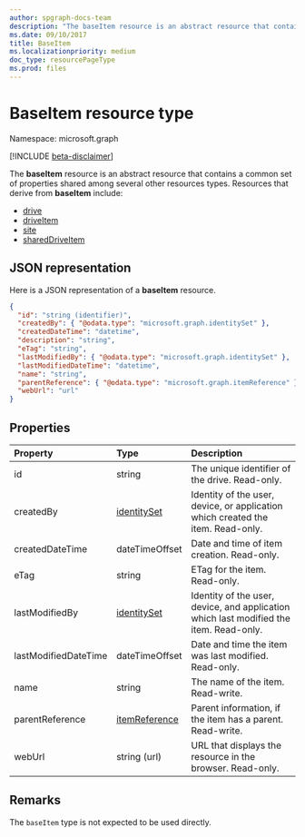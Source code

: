 ```yaml
---
author: spgraph-docs-team
description: "The baseItem resource is an abstract resource that contains a common set of properties shared among several other resources types."
ms.date: 09/10/2017
title: BaseItem
ms.localizationpriority: medium
doc_type: resourcePageType
ms.prod: files
---
```

# BaseItem resource type

Namespace: microsoft.graph

[!INCLUDE [beta-disclaimer](../../includes/beta-disclaimer.md)]

The **baseItem** resource is an abstract resource that contains a common set of properties shared among several other resources types.
Resources that derive from **baseItem** include:

* [drive](drive.md)
* [driveItem](driveitem.md)
* [site](site.md)
* [sharedDriveItem](shareddriveitem.md)

## JSON representation

Here is a JSON representation of a **baseItem** resource.

<!-- {
  "blockType": "resource",
  "optionalProperties": [ "createdBy", "lastModifiedBy", "description", "parentReference", "webUrl" ],
  "keyProperty": "id",
  "@odata.type": "microsoft.graph.baseItem",
  "abstract": true
}-->

```json
{
  "id": "string (identifier)",
  "createdBy": { "@odata.type": "microsoft.graph.identitySet" },
  "createdDateTime": "datetime",
  "description": "string",
  "eTag": "string",
  "lastModifiedBy": { "@odata.type": "microsoft.graph.identitySet" },
  "lastModifiedDateTime": "datetime",
  "name": "string",
  "parentReference": { "@odata.type": "microsoft.graph.itemReference" },
  "webUrl": "url"
}
```

## Properties

| Property             | Type              | Description                                                                            |
| :------------------- | :---------------- | :------------------------------------------------------------------------------------- |
| id                   | string            | The unique identifier of the drive. Read-only.                                         |
| createdBy            | [identitySet][]   | Identity of the user, device, or application which created the item. Read-only.        |
| createdDateTime      | dateTimeOffset    | Date and time of item creation. Read-only.                                             |
| eTag                 | string            | ETag for the item. Read-only.                                                          |
| lastModifiedBy       | [identitySet][]   | Identity of the user, device, and application which last modified the item. Read-only. |
| lastModifiedDateTime | dateTimeOffset    | Date and time the item was last modified. Read-only.                                   |
| name                 | string            | The name of the item. Read-write.                                                      |
| parentReference      | [itemReference][] | Parent information, if the item has a parent. Read-write.                              |
| webUrl               | string (url)      | URL that displays the resource in the browser. Read-only.                              |

[identitySet]: identityset.md
[itemReference]: itemreference.md

## Remarks

The `baseItem` type is not expected to be used directly.

<!-- uuid: 8fcb5dbc-d5aa-4681-8e31-b001d5168d79
2015-10-25 14:57:30 UTC -->
<!--
{
  "type": "#page.annotation",
  "description": "",
  "keywords": "",
  "section": "documentation",
  "tocPath": "Resources/BaseItem",
  "suppressions": []
}
-->


